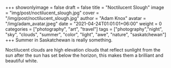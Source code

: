 +++
showonlyimage = false
draft = false
title = "Noctilucent Slough"
image = "img/post/noctilucent_slough.jpg"
cover = "/img/post/noctilucent_slough.jpg"
author = "Adam Knox"
avatar = "/img/adam_avatar.jpeg"
date = "2021-04-24T01:01:01+06:00"
weight = 0
categories = ["photography", "art", "travel"]
tags = ["photography","night", "sky", "clouds", "summer", "color", "light", "awe", "nature", "saskatchewan"]
+++
Summer in Saskatchewan is really something.
<!--more-->
Noctilucent clouds are high elevation clouds that reflect sunlight from the sun after the sun has set below the horizon, this makes them a brilliant and beautiful white.